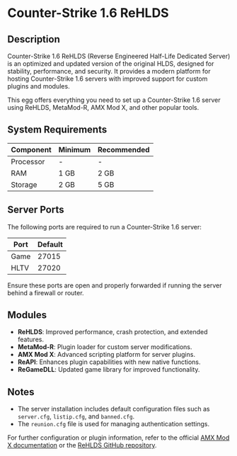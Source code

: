 # Counter-Strike 1.6 ReHLDS

## Description
Counter-Strike 1.6 ReHLDS (Reverse Engineered Half-Life Dedicated Server) is an optimized and updated version of the original HLDS, designed for stability, performance, and security. It provides a modern platform for hosting Counter-Strike 1.6 servers with improved support for custom plugins and modules.

This egg offers everything you need to set up a Counter-Strike 1.6 server using ReHLDS, MetaMod-R, AMX Mod X, and other popular tools.




## System Requirements

| Component    | Minimum             | Recommended        |
|--------------|---------------------|--------------------|
| Processor    | -                   | -                  |
| RAM          | 1 GB                | 2 GB               |
| Storage      | 2 GB                | 5 GB               |



## Server Ports

The following ports are required to run a Counter-Strike 1.6 server:

| Port    | Default |
|---------|---------|
| Game    | 27015   |
| HLTV    | 27020   |

Ensure these ports are open and properly forwarded if running the server behind a firewall or router.





## Modules

- **ReHLDS**: Improved performance, crash protection, and extended features.
- **MetaMod-R**: Plugin loader for custom server modifications.
- **AMX Mod X**: Advanced scripting platform for server plugins.
- **ReAPI**: Enhances plugin capabilities with new native functions.
- **ReGameDLL**: Updated game library for improved functionality.



## Notes

- The server installation includes default configuration files such as `server.cfg`, `listip.cfg`, and `banned.cfg`.
- The `reunion.cfg` file is used for managing authentication settings.

For further configuration or plugin information, refer to the official [AMX Mod X documentation](https://amxmodx.org/) or the [ReHLDS GitHub repository](https://github.com/dreamstalker/rehlds).
